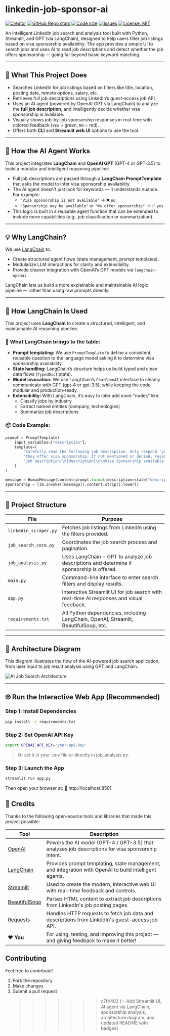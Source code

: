 # linkedin-job-sponsor-ai

[![Creator](https://img.shields.io/badge/made%20by-pamidiashok-blue)](https://github.com/pamidiashok)
[![GitHub Repo stars](https://img.shields.io/github/stars/pamidiashok/linkedin-job-sponsor-ai)](https://github.com/pamidiashok/linkedin-job-sponsor-ai/stargazers)
[![Code size](https://img.shields.io/github/languages/code-size/pamidiashok/linkedin-job-sponsor-ai)](https://github.com/pamidiashok/linkedin-job-sponsor-ai)
[![Issues](https://img.shields.io/github/issues/pamidiashok/linkedin-job-sponsor-ai)](https://github.com/pamidiashok/linkedin-job-sponsor-ai/issues)
[![License: MIT](https://img.shields.io/badge/License-MIT-yellow.svg)](https://opensource.org/licenses/MIT)

An intelligent LinkedIn job search and analysis tool built with Python, Streamlit, and GPT (via LangChain), designed to help users filter job listings based on visa sponsorship availability. The app provides a simple UI to search jobs and uses AI to read job descriptions and detect whether the job offers sponsorship — going far beyond basic keyword matching.

---

## 🚀 What This Project Does

- Searches LinkedIn for job listings based on filters like title, location, posting date, remote options, salary, etc.
- Retrieves full job descriptions using LinkedIn’s guest-access job API.
- Uses an AI agent (powered by OpenAI GPT via LangChain) to analyze the **full job description**, and intelligently decide whether visa sponsorship is available.
- Visually shows job-by-job sponsorship responses in real-time with colored feedback (`YES` = green, `NO` = red).
- Offers both **CLI** and **Streamlit web UI** options to use the tool.

---

## 🧠 How the AI Agent Works

This project integrates **LangChain** and **OpenAI GPT** (GPT-4 or GPT-3.5) to build a modular and intelligent reasoning pipeline:

- Full job descriptions are passed through a **LangChain PromptTemplate** that asks the model to infer visa sponsorship availability.
- The AI agent doesn't just look for keywords — it understands nuance. For example:
  - `"Visa sponsorship is not available"` → ❌ `no`
  - `"Sponsorship may be available"` or `"We offer sponsorship"` → ✅ `yes`
- This logic is built in a reusable agent function that can be extended to include more capabilities (e.g., job classification or summarization).

---

## 💡 Why LangChain?

We use [LangChain](https://www.langchain.com/) to:

- Create structured agent flows (state management, prompt templates).
- Modularize LLM interactions for clarity and extensibility.
- Provide cleaner integration with OpenAI’s GPT models via `langchain-openai`.

LangChain lets us build a more explainable and maintainable AI logic pipeline — rather than using raw prompts directly.

---

## 🧠 How LangChain Is Used

This project uses **LangChain** to create a structured, intelligent, and maintainable AI reasoning pipeline.

### 🔹 What LangChain brings to the table:

- **Prompt templating:** We use `PromptTemplate` to define a consistent, reusable question to the language model asking it to determine visa sponsorship availability.
- **State handling:** LangChain’s structure helps us build typed and clean data flows (`TypedDict` state).
- **Model invocation:** We use LangChain’s `ChatOpenAI` interface to cleanly communicate with GPT (gpt-4 or gpt-3.5), while keeping the code modular and production-ready.
- **Extensibility:** With LangChain, it’s easy to later add more "nodes" like:
  - Classify jobs by industry
  - Extract named entities (company, technologies)
  - Summarize job descriptions

### 📦 Code Example:

```python
prompt = PromptTemplate(
    input_variables=["description"],
    template=(
        "Carefully read the following job description. Only respond 'yes' if the company explicitly states "
        "they offer visa sponsorship. If not mentioned or denied, respond 'no'.\n\n"
        "Job Description:\n{description}\n\nVisa Sponsorship available? (yes or no):"
    )
)

message = HumanMessage(content=prompt.format(description=state["description"]))
sponsorship = llm.invoke([message]).content.strip().lower()
```

---

## 📂 Project Structure

| File                  | Purpose                                                                                   |
| --------------------- | ----------------------------------------------------------------------------------------- |
| `linkedin_scraper.py` | Fetches job listings from LinkedIn using the filters provided.                            |
| `job_search_core.py`  | Coordinates the job search process and pagination.                                        |
| `job_analysis.py`     | Uses LangChain + GPT to analyze job descriptions and determine if sponsorship is offered. |
| `main.py`             | Command-line interface to enter search filters and display results.                       |
| `app.py`              | Interactive Streamlit UI for job search with real-time AI responses and visual feedback.  |
| `requirements.txt`    | All Python dependencies, including LangChain, OpenAI, Streamlit, BeautifulSoup, etc.      |

---

## 🧭 Architecture Diagram

This diagram illustrates the flow of the AI-powered job search application, from user input to job result analysis using GPT and LangChain.

![AI Job Search Architecture](screenshots/linkedin-job-sponsor-ai.png)

---

## 🌐 Run the Interactive Web App (Recommended)

### Step 1: Install Dependencies

```bash
pip install -r requirements.txt
```

### Step 2: Set OpenAI API Key

```bash
export OPENAI_API_KEY='your-api-key'
```

> Or set it in your .env file or directly in job_analysis.py.

### Step 3: Launch the App

```bash
streamlit run app.py
```

Then open your browser at:
📍 http://localhost:8501

## 🙌 Credits

Thanks to the following open-source tools and libraries that made this project possible:

| Tool                                                            | Description                                                                                            |
| --------------------------------------------------------------- | ------------------------------------------------------------------------------------------------------ |
| [OpenAI](https://platform.openai.com/)                          | Powers the AI model (GPT-4 / GPT-3.5) that analyzes job descriptions for visa sponsorship intent.      |
| [LangChain](https://www.langchain.com/)                         | Provides prompt templating, state management, and integration with OpenAI to build intelligent agents. |
| [Streamlit](https://streamlit.io/)                              | Used to create the modern, interactive web UI with real-time feedback and controls.                    |
| [BeautifulSoup](https://www.crummy.com/software/BeautifulSoup/) | Parses HTML content to extract job descriptions from LinkedIn's job posting pages.                     |
| [Requests](https://docs.python-requests.org/)                   | Handles HTTP requests to fetch job data and descriptions from LinkedIn's guest-access job API.         |
| ❤️ **You**                                                      | For using, testing, and improving this project — and giving feedback to make it better!                |

## Contributing

Feel free to contribute!

1. Fork the repository
2. Make changes
3. Submit a pull request
   > > > > > > > c7f4403 (✨ Add Streamlit UI, AI agent via LangChain, sponsorship analysis, architecture diagram, and updated README with badges)
